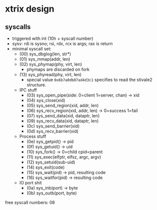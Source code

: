 # xtrix design
## syscalls
 - triggered with int (10h + syscall number)
 - sysv: rdi is sysno; rsi, rdx, rcx is args; rax is return
 - minimal syscall set:
     - (00) sys_dbglog(len, str*)
     - (01) sys_mmap(addr, len)
     - (02) sys_phymap(phy, virt, len)
       - phymaps are discarded on fork
     - (13) sys_phyread(phy, virt, len)
       - special value `0x6b7a0db87ad4d3c1` specifies to read the stivale2 structure.
     - IPC stuff
        - (03) sys_open_pipe(side: 0=client 1=server, chan) -> xid
        - (04) sys_close(xid)
        - (05) sys_send_region(xid, addr, len)
        - (06) sys_recv_region(xid, addr, len) -> 0=success 1=fail
        - (07) sys_send_data(xid, dataptr, len)
        - (09) sys_recv_data(xid, dataptr, len)
        - (0c) sys_send_barrier(xid)
        - (0d) sys_recv_barrier(xid)
     - Process stuff
        - (0e) sys_getpid() -> pid
        - (0f) sys_getuid() -> uid
        - (10) sys_fork() -> 0=child cpid=parent
        - (11) sys_exec(elfptr, elfsz, argc, argv)
        - (12) sys_setuid(sub-uid)
        - (14) sys_exit(code)
        - (15) sys_wait(pid) -> pid, resulting code
        - (16) sys_waitfor(pid) -> resulting code
	 - IO port shit
	 	- (0a) sys_inb(port) -> byte
		- (0b) sys_outb(port, byte)

free syscall numbers: 08